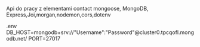 Api do pracy z elementami contact
mongoose, MongoDB, Express,Joi,morgan,nodemon,cors,dotenv

.env
DB_HOST=mongodb+srv://"Username":"Password"@cluster0.tpcqofl.mongodb.net/
PORT=27017
